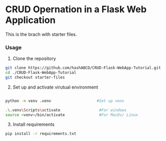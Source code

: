 # CRUD Opernation in a Flask Web Application
This is the brach with starter files. 

### Usage
1. Clone the repository
```bash
git clone https://github.com/hashABCD/CRUD-Flask-WebApp-Tutorial.git
cd ./CRUD-Flask-WebApp-Tutorial
git checkout starter-files
```

2. Set up and activate virutual environment
```bash

python -m venv .venv                    #Set up venv

.\.venv\Scripts\activate                 #For windows
source <venv>/bin/activate               #For MacOs/ Linux
```

3. Install requirements
```bash
pip install -r requirements.txt
```





